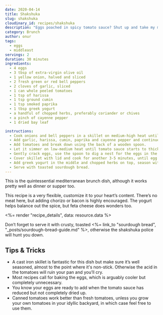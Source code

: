 ```yaml
---
date: 2020-04-14
title: Shakshuka
slug: shakshuka
cloudinary_id: recipes/shakshuka
description: "Eggs poached in spicy tomato sauce? Shut up and take my money!"
category: Brunch
author: onur
tags:
  - eggs
  - middleast
servings: 2
duration: 30 minutes
ingredients:
  - 4 eggs
  - 3 tbsp of extra-virgin olive oil
  - 1 yellow onion, halved and sliced
  - 2 fresh green or red bell peppers
  - 2 cloves of garlic, sliced
  - 1 can whole peeled tomatoes
  - 1 tsp of harissa
  - 1 tsp ground cumin
  - 1 tsp smoked paprika
  - 1 tbsp greek yogurt
  - a handful of chopped herbs, preferably coriander or chives
  - a pinch of cayenne pepper
  - 1 dried bay leaf

instructions:
  - Cook onions and bell peppers in a skillet on medium-high heat until soft, about 10 minutes.
  - Add garlic, harissa, cumin, paprika and cayenne pepper and continue mixing for another 2 minutes.
  - Add tomatoes and break down using the back of a wooden spoon.
  - Let it simmer on low-medium heat until tomato sauce starts to thicken, about 10 minutes.
  - Gently crack eggs, use the spoon to dig a nest for the eggs in the sauce.
  - Cover skillet with lid and cook for another 3-5 minutes, until egg whites are set and yolk is still runny.
  - Add greek yogurt in the middle and chopped herbs on top, season with salt, pepper and cayenne.
  - Serve with toasted sourdough bread.
---
```


This is the quintessential mediterranean brunch dish, although it works pretty well as dinner or supper too.

This recipe is a very flexible, customize it to your heart’s content. There’s no meat here, but adding chorizo or bacon is highly encouraged. The yogurt helps balance out the spice, but feta cheese does wonders too.

<%= render "recipe_details", data: resource.data %>

Don’t forget to serve it with crusty, toasted <%= link_to "sourdough bread", "\_posts/sourdough-bread-guide.md" %>, otherwise the shakshuka police will hunt you down.

## Tips & Tricks

- A cast iron skillet is fantastic for this dish but make sure it’s well seasoned, almost to the point where it's non-stick. Otherwise the acid in the tomatoes will ruin your pan and you’ll cry.
- Most recipes call for baking the eggs, which is arguably cooler but completely unnecessary.
- You know your eggs are ready to add when the tomato sauce has reduced but not completely dried up.
- Canned tomatoes work better than fresh tomatoes, unless you grow your own tomatoes in your idyllic backyard, in which case feel free to use them.
